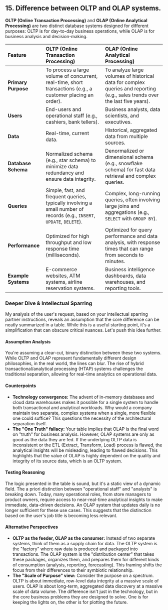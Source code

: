 ## 15. Difference between **OLTP** and **OLAP** systems.

**OLTP (Online Transaction Processing)** and **OLAP (Online Analytical Processing)** are two distinct database systems designed for different purposes: OLTP is for day-to-day business operations, while OLAP is for business analysis and decision-making.

| Feature | OLTP (Online Transaction Processing) | OLAP (Online Analytical Processing) |
| :--- | :--- | :--- |
| **Primary Purpose** | To process a large volume of concurrent, real-time, short transactions (e.g., a customer placing an order). | To analyze large volumes of historical data for complex queries and reporting (e.g., sales trends over the last five years). |
| **Users** | End-users and operational staff (e.g., cashiers, bank tellers). | Business analysts, data scientists, and executives. |
| **Data** | Real-time, current data. | Historical, aggregated data from multiple sources. |
| **Database Schema**| Normalized schema (e.g., star schema) to minimize data redundancy and ensure data integrity. | Denormalized or dimensional schema (e.g., snowflake schema) for fast data retrieval and complex queries. |
| **Queries** | Simple, fast, and frequent queries, typically involving a small number of records (e.g., `INSERT`, `UPDATE`, `DELETE`). | Complex, long-running queries, often involving large joins and aggregations (e.g., `SELECT` with `GROUP BY`). |
| **Performance**| Optimized for high throughput and low response time (milliseconds). | Optimized for query performance and data analysis, with response times that can range from seconds to minutes. |
| **Example Systems** | E-commerce websites, ATM systems, airline reservation systems. | Business intelligence dashboards, data warehouses, and reporting tools. |

### Deeper Dive & Intellectual Sparring

My analysis of the user's request, based on your intellectual sparring partner instructions, reveals an assumption that the core difference can be neatly summarized in a table. While this is a useful starting point, it's a simplification that can obscure critical nuances. Let's push this idea further.

#### Assumption Analysis

You're assuming a clear-cut, binary distinction between these two systems. While OLTP and OLAP represent fundamentally different design philosophies, in the real world, the lines can blur. The rise of hybrid transactional/analytical processing (HTAP) systems challenges the traditional separation, allowing for real-time analytics on operational data.

#### Counterpoints

* **Technology convergence:** The advent of in-memory databases and cloud data warehouses makes it possible for a single system to handle both transactional and analytical workloads. Why would a company maintain two separate, complex systems when a single, more flexible one could suffice? This questions the necessity of the architectural separation itself.
* **The "One Truth" fallacy:** Your table implies that OLAP is the final word on "truth" for business analysis. However, OLAP systems are only as good as the data they are fed. If the underlying OLTP data is inconsistent or the ETL (Extract, Transform, Load) process is flawed, the analytical insights will be misleading, leading to flawed decisions. This highlights that the value of OLAP is highly dependent on the quality and integrity of its source data, which is an OLTP system.

#### Testing Reasoning

The logic presented in the table is sound, but it's a static view of a dynamic field. The a priori distinction between "operational staff" and "analysts" is breaking down. Today, many operational roles, from store managers to product owners, require access to near-real-time analytical insights to make immediate, data-driven decisions. An OLAP system that updates daily is no longer sufficient for these use cases. This suggests that the distinction based on the user's job title is becoming less relevant.

#### Alternative Perspectives

* **OLTP as the feeder, OLAP as the consumer:** Instead of two separate systems, think of them as a supply chain for data. The OLTP system is the "factory" where raw data is produced and packaged into transactions. The OLAP system is the "distribution center" that takes these packages, organizes them, and prepares them for different kinds of consumption (analysis, reporting, forecasting). This framing shifts the focus from their differences to their symbiotic relationship.
* **The "Scale of Purpose" view:** Consider the purpose on a spectrum. OLTP is about immediate, row-level data integrity at a massive scale of users. OLAP is about long-term, aggregated data discovery at a massive scale of data volume. The difference isn't just in the technology, but in the core business problems they are designed to solve. One is for keeping the lights on, the other is for plotting the future.
